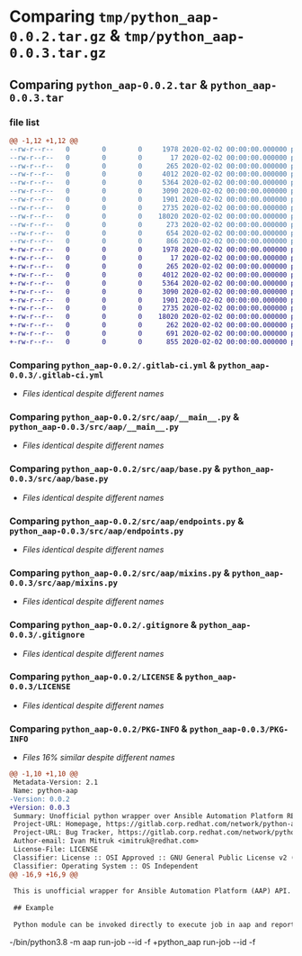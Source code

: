 # Comparing `tmp/python_aap-0.0.2.tar.gz` & `tmp/python_aap-0.0.3.tar.gz`

## Comparing `python_aap-0.0.2.tar` & `python_aap-0.0.3.tar`

### file list

```diff
@@ -1,12 +1,12 @@
--rw-r--r--   0        0        0     1978 2020-02-02 00:00:00.000000 python_aap-0.0.2/.gitlab-ci.yml
--rw-r--r--   0        0        0       17 2020-02-02 00:00:00.000000 python_aap-0.0.2/requirements.txt
--rw-r--r--   0        0        0      265 2020-02-02 00:00:00.000000 python_aap-0.0.2/src/aap/__init__.py
--rw-r--r--   0        0        0     4012 2020-02-02 00:00:00.000000 python_aap-0.0.2/src/aap/__main__.py
--rw-r--r--   0        0        0     5364 2020-02-02 00:00:00.000000 python_aap-0.0.2/src/aap/base.py
--rw-r--r--   0        0        0     3090 2020-02-02 00:00:00.000000 python_aap-0.0.2/src/aap/endpoints.py
--rw-r--r--   0        0        0     1901 2020-02-02 00:00:00.000000 python_aap-0.0.2/src/aap/mixins.py
--rw-r--r--   0        0        0     2735 2020-02-02 00:00:00.000000 python_aap-0.0.2/.gitignore
--rw-r--r--   0        0        0    18020 2020-02-02 00:00:00.000000 python_aap-0.0.2/LICENSE
--rw-r--r--   0        0        0      273 2020-02-02 00:00:00.000000 python_aap-0.0.2/README.md
--rw-r--r--   0        0        0      654 2020-02-02 00:00:00.000000 python_aap-0.0.2/pyproject.toml
--rw-r--r--   0        0        0      866 2020-02-02 00:00:00.000000 python_aap-0.0.2/PKG-INFO
+-rw-r--r--   0        0        0     1978 2020-02-02 00:00:00.000000 python_aap-0.0.3/.gitlab-ci.yml
+-rw-r--r--   0        0        0       17 2020-02-02 00:00:00.000000 python_aap-0.0.3/requirements.txt
+-rw-r--r--   0        0        0      265 2020-02-02 00:00:00.000000 python_aap-0.0.3/src/aap/__init__.py
+-rw-r--r--   0        0        0     4012 2020-02-02 00:00:00.000000 python_aap-0.0.3/src/aap/__main__.py
+-rw-r--r--   0        0        0     5364 2020-02-02 00:00:00.000000 python_aap-0.0.3/src/aap/base.py
+-rw-r--r--   0        0        0     3090 2020-02-02 00:00:00.000000 python_aap-0.0.3/src/aap/endpoints.py
+-rw-r--r--   0        0        0     1901 2020-02-02 00:00:00.000000 python_aap-0.0.3/src/aap/mixins.py
+-rw-r--r--   0        0        0     2735 2020-02-02 00:00:00.000000 python_aap-0.0.3/.gitignore
+-rw-r--r--   0        0        0    18020 2020-02-02 00:00:00.000000 python_aap-0.0.3/LICENSE
+-rw-r--r--   0        0        0      262 2020-02-02 00:00:00.000000 python_aap-0.0.3/README.md
+-rw-r--r--   0        0        0      691 2020-02-02 00:00:00.000000 python_aap-0.0.3/pyproject.toml
+-rw-r--r--   0        0        0      855 2020-02-02 00:00:00.000000 python_aap-0.0.3/PKG-INFO
```

### Comparing `python_aap-0.0.2/.gitlab-ci.yml` & `python_aap-0.0.3/.gitlab-ci.yml`

 * *Files identical despite different names*

### Comparing `python_aap-0.0.2/src/aap/__main__.py` & `python_aap-0.0.3/src/aap/__main__.py`

 * *Files identical despite different names*

### Comparing `python_aap-0.0.2/src/aap/base.py` & `python_aap-0.0.3/src/aap/base.py`

 * *Files identical despite different names*

### Comparing `python_aap-0.0.2/src/aap/endpoints.py` & `python_aap-0.0.3/src/aap/endpoints.py`

 * *Files identical despite different names*

### Comparing `python_aap-0.0.2/src/aap/mixins.py` & `python_aap-0.0.3/src/aap/mixins.py`

 * *Files identical despite different names*

### Comparing `python_aap-0.0.2/.gitignore` & `python_aap-0.0.3/.gitignore`

 * *Files identical despite different names*

### Comparing `python_aap-0.0.2/LICENSE` & `python_aap-0.0.3/LICENSE`

 * *Files identical despite different names*

### Comparing `python_aap-0.0.2/PKG-INFO` & `python_aap-0.0.3/PKG-INFO`

 * *Files 16% similar despite different names*

```diff
@@ -1,10 +1,10 @@
 Metadata-Version: 2.1
 Name: python-aap
-Version: 0.0.2
+Version: 0.0.3
 Summary: Unofficial python wrapper over Ansible Automation Platform REST API
 Project-URL: Homepage, https://gitlab.corp.redhat.com/network/python-aap/
 Project-URL: Bug Tracker, https://gitlab.corp.redhat.com/network/python-aap/issues
 Author-email: Ivan Mitruk <imitruk@redhat.com>
 License-File: LICENSE
 Classifier: License :: OSI Approved :: GNU General Public License v2 (GPLv2)
 Classifier: Operating System :: OS Independent
@@ -16,9 +16,9 @@
 
 This is unofficial wrapper for Ansible Automation Platform (AAP) API.
 
 ## Example
 
 Python module can be invoked directly to execute job in aap and report status to terminal.
 ```
-/bin/python3.8 -m aap run-job --id <job-id> -f
+python_aap run-job --id <job-id> -f
 ```
```

